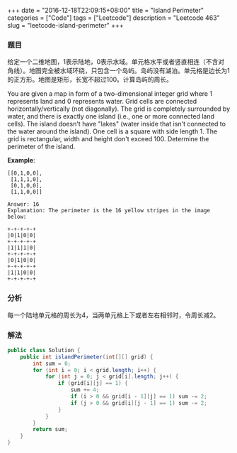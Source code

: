 +++
date = "2016-12-18T22:09:15+08:00"
title = "Island Perimeter"
categories = ["Code"]
tags = ["Leetcode"]
description = "Leetcode 463"
slug = "leetcode-island-perimeter"
+++

### 题目

给定一个二维地图，1表示陆地，0表示水域。单元格水平或者竖直相连（不含对角线）。地图完全被水域环绕，只包含一个岛屿。岛屿没有湖泊。单元格是边长为1的正方形。地图是矩形，长宽不超过100。计算岛屿的周长。

You are given a map in form of a two-dimensional integer grid where 1 represents land and 0 represents water. Grid cells are connected horizontally/vertically (not diagonally). The grid is completely surrounded by water, and there is exactly one island (i.e., one or more connected land cells). The island doesn't have "lakes" (water inside that isn't connected to the water around the island). One cell is a square with side length 1. The grid is rectangular, width and height don't exceed 100. Determine the perimeter of the island.

__Example__:

```console
[[0,1,0,0],
 [1,1,1,0],
 [0,1,0,0],
 [1,1,0,0]]

Answer: 16
Explanation: The perimeter is the 16 yellow stripes in the image below:

+-+-+-+-+
|0|1|0|0|
+-+-+-+-+
|1|1|1|0|
+-+-+-+-+
|0|1|0|0|
+-+-+-+-+
|1|1|0|0|
+-+-+-+-+
```

### 分析

每一个陆地单元格的周长为4，当两单元格上下或者左右相邻时，令周长减2。

### 解法

```java
public class Solution {
    public int islandPerimeter(int[][] grid) {
        int sum = 0;
        for (int i = 0; i < grid.length; i++) {
            for (int j = 0; j < grid[i].length; j++) {
                if (grid[i][j] == 1) {
                    sum += 4;
                    if (i > 0 && grid[i - 1][j] == 1) sum -= 2;
                    if (j > 0 && grid[i][j - 1] == 1) sum -= 2;
                }
            }
        }
        return sum;
    }
}
```